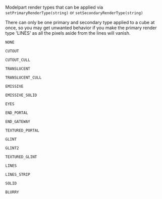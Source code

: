 Modelpart render types that can be applied via <code>setPrimaryRenderType(string)</code> or <code>setSecondaryRenderType(string)</code>

There can only be one primary and secondary type applied to a cube at once, so you may get unwanted behavior if you make the primary render type 'LINES' as all the pixels aside from the lines will vanish.

<code>NONE</code><br/>

<code>CUTOUT</code><br/>

<code>CUTOUT_CULL</code><br/>

<code>TRANSLUCENT</code><br/>

<code>TRANSLUCENT_CULL</code><br/>

<code>EMISSIVE</code><br/>

<code>EMISSIVE_SOLID</code><br/>

<code>EYES</code><br/>

<code>END_PORTAL</code><br/>

<code>END_GATEWAY</code><br/>

<code>TEXTURED_PORTAL</code><br/>

<code>GLINT</code><br/>

<code>GLINT2</code><br/>

<code>TEXTURED_GLINT</code><br/>

<code>LINES</code><br/>

<code>LINES_STRIP</code><br/>

<code>SOLID</code><br/>

<code>BLURRY</code><br/>